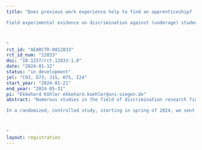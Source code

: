 ```yaml
---
title: "Does previous work experience help to find an apprenticeship? 
Field experimental evidence on discrimination against (underage) students when looking for a job in Germany

"
rct_id: "AEARCTR-0012833"
rct_id_num: "12833"
doi: "10.1257/rct.12833-1.0"
date: "2024-01-12"
status: "in_development"
jel: "C93, D73, J15, H75, I24"
start_year: "2024-01-21"
end_year: "2024-05-31"
pi: "Ekkehard Köhler ekkehard.koehler@uni-siegen.de"
abstract: "Numerous studies in the field of discrimination research find discrimination in the hiring process of applicants from ethnic minorities (e.g. Bertrand and Duflo 2017, Carlson and Roth 2006; Kaas and Manger 2011, SVR 2014). Apart from an observational study from Norway (Helland and Støren 2006), little is known about pre K-12 discrimination against students who apply for an apprenticeship or vocational training when leaving middle school. Although ten-thousands are enrolled in this type of Vocational Training with cooperation and businesses, it has not yet been researched whether certificates of prior economic knowledge can mitigate the disadvantages of preference-based discrimination (e.g. rascism). We conducted a field experiment to examine these research questions with empirical data.
In a randomized, controlled study, starting in spring of 2024, we sent around 8 k email inquiries in three business sectors (public administration, industry and services) to companies that had reported training positions to local job centers in German cities. We block-randomized the treatments into (5*2*2*2 = 50) dimensions at the level of industries and federal states: First, we varied the migration background (German, Turkish, Russian, Arab and Jewish) of the applicants by choosing German, Turkish or Russian or Israeli or Arab given sounding names. Second, we varied the gender (female vs. male) of the applicants. Third, we varied the expected grade point average (very good vs. satisfactory) after 10 years of school with the completion of the technical college entrance qualification. The fourth treatment dimension varied previous economic knowledge acquired in an internship. 

"
layout: registration
---
```


